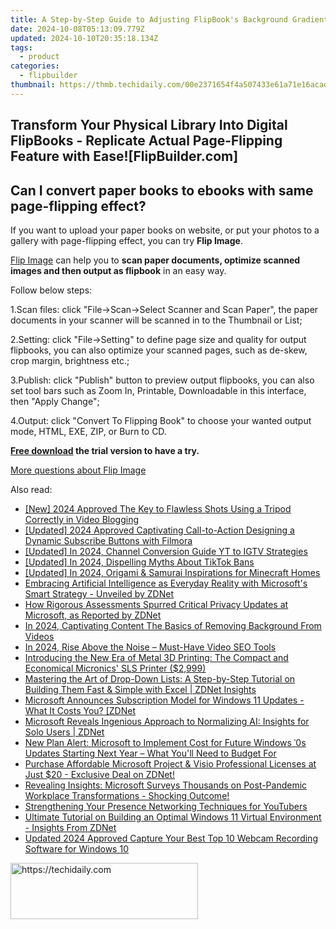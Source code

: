```yaml
---
title: A Step-by-Step Guide to Adjusting FlipBook's Background Gradient Colors Effectively
date: 2024-10-08T05:13:09.779Z
updated: 2024-10-10T20:35:18.134Z
tags:
  - product
categories:
  - flipbuilder
thumbnail: https://thmb.techidaily.com/00e2371654f4a507433e61a71e16acad038e975f76e67d8ab6a2071887eda993.jpg
---
```


## Transform Your Physical Library Into Digital FlipBooks - Replicate Actual Page-Flipping Feature with Ease![FlipBuilder.com]

## Can I convert paper books to ebooks with same page-flipping effect?

If you want to upload your paper books on website, or put your photos to a gallery with page-flipping effect, you can try **Flip Image**. 

[Flip Image](https://tools.techidaily.com/flipbuilder/products/) can help you to **scan paper documents, optimize scanned images and then output as flipbook** in an easy way.

Follow below steps:

1.Scan files: click "File->Scan->Select Scanner and Scan Paper", the paper documents in your scanner will be scanned in to the Thumbnail or List;

2.Setting: click "File->Setting" to define page size and quality for output flipbooks, you can also optimize your scanned pages, such as de-skew, crop margin, brightness etc.;

3.Publish: click "Publish" button to preview output flipbooks, you can also set tool bars such as Zoom In, Printable, Downloadable in this interface, then "Apply Change";

4.Output: click "Convert To Flipping Book" to choose your wanted output mode, HTML, EXE, ZIP, or Burn to CD.

**[Free download](https://tools.techidaily.com/flipbuilder/products/) the trial version to have a try.** 

[More questions about Flip Image](https://tools.techidaily.com/flipbuilder/products/)

<ins class="adsbygoogle"
     style="display:block"
     data-ad-format="autorelaxed"
     data-ad-client="ca-pub-7571918770474297"
     data-ad-slot="1223367746"></ins>

<ins class="adsbygoogle"
     style="display:block"
     data-ad-client="ca-pub-7571918770474297"
     data-ad-slot="8358498916"
     data-ad-format="auto"
     data-full-width-responsive="true"></ins>

<span class="atpl-alsoreadstyle">Also read:</span>
<div><ul>
<li><a href="https://youtube-blog.techidaily.com/024-approved-the-key-to-flawless-shots-using-a-tripod-correctly-in-video-blogging/"><u>[New] 2024 Approved The Key to Flawless Shots Using a Tripod Correctly in Video Blogging</u></a></li>
<li><a href="https://facebook-record-videos.techidaily.com/updated-2024-approved-captivating-call-to-action-designing-a-dynamic-subscribe-buttons-with-filmora/"><u>[Updated] 2024 Approved Captivating Call-to-Action Designing a Dynamic Subscribe Buttons with Filmora</u></a></li>
<li><a href="https://youtube-blog.techidaily.com/ed-in-2024-channel-conversion-guide-yt-to-igtv-strategies/"><u>[Updated] In 2024, Channel Conversion Guide YT to IGTV Strategies</u></a></li>
<li><a href="https://tiktok-video-recordings.techidaily.com/updated-in-2024-dispelling-myths-about-tiktok-bans/"><u>[Updated] In 2024, Dispelling Myths About TikTok Bans</u></a></li>
<li><a href="https://visual-screen-recording.techidaily.com/updated-in-2024-origami-and-samurai-inspirations-for-minecraft-homes/"><u>[Updated] In 2024, Origami & Samurai Inspirations for Minecraft Homes</u></a></li>
<li><a href="https://win-alternatives.techidaily.com/embracing-artificial-intelligence-as-everyday-reality-with-microsofts-smart-strategy-unveiled-by-zdnet/"><u>Embracing Artificial Intelligence as Everyday Reality with Microsoft's Smart Strategy - Unveiled by ZDNet</u></a></li>
<li><a href="https://win-alternatives.techidaily.com/how-rigorous-assessments-spurred-critical-privacy-updates-at-microsoft-as-reported-by-zdnet/"><u>How Rigorous Assessments Spurred Critical Privacy Updates at Microsoft, as Reported by ZDNet</u></a></li>
<li><a href="https://youtube-clips.techidaily.com/in-2024-captivating-content-the-basics-of-removing-background-from-videos/"><u>In 2024, Captivating Content The Basics of Removing Background From Videos</u></a></li>
<li><a href="https://youtube-blog.techidaily.com/24-rise-above-the-noise-must-have-video-seo-tools/"><u>In 2024, Rise Above the Noise – Must-Have Video SEO Tools</u></a></li>
<li><a href="https://hardware-tips.techidaily.com/introducing-the-new-era-of-metal-3d-printing-the-compact-and-economical-micronics-sls-printer-2999/"><u>Introducing the New Era of Metal 3D Printing: The Compact and Economical Micronics' SLS Printer ($2,999)</u></a></li>
<li><a href="https://win-alternatives.techidaily.com/mastering-the-art-of-drop-down-lists-a-step-by-step-tutorial-on-building-them-fast-and-simple-with-excel-zdnet-insights/"><u>Mastering the Art of Drop-Down Lists: A Step-by-Step Tutorial on Building Them Fast & Simple with Excel | ZDNet Insights</u></a></li>
<li><a href="https://win-alternatives.techidaily.com/microsoft-announces-subscription-model-for-windows-11-updates-what-it-costs-you-zdnet/"><u>Microsoft Announces Subscription Model for Windows 11 Updates - What It Costs You? [ZDNet</u></a></li>
<li><a href="https://win-alternatives.techidaily.com/microsoft-reveals-ingenious-approach-to-normalizing-ai-insights-for-solo-users-zdnet/"><u>Microsoft Reveals Ingenious Approach to Normalizing AI: Insights for Solo Users | ZDNet</u></a></li>
<li><a href="https://win-alternatives.techidaily.com/new-plan-alert-microsoft-to-implement-cost-for-future-windows-0s-updates-starting-next-year-what-youll-need-to-budget-for/"><u>New Plan Alert: Microsoft to Implement Cost for Future Windows ˈ0s Updates Starting Next Year – What You'll Need to Budget For</u></a></li>
<li><a href="https://win-alternatives.techidaily.com/purchase-affordable-microsoft-project-and-visio-professional-licenses-at-just-20-exclusive-deal-on-zdnet/"><u>Purchase Affordable Microsoft Project & Visio Professional Licenses at Just $20 - Exclusive Deal on ZDNet!</u></a></li>
<li><a href="https://win-alternatives.techidaily.com/revealing-insights-microsoft-surveys-thousands-on-post-pandemic-workplace-transformations-shocking-outcome/"><u>Revealing Insights: Microsoft Surveys Thousands on Post-Pandemic Workplace Transformations - Shocking Outcome!</u></a></li>
<li><a href="https://extra-hints.techidaily.com/strengthening-your-presence-networking-techniques-for-youtubers/"><u>Strengthening Your Presence Networking Techniques for YouTubers</u></a></li>
<li><a href="https://win-alternatives.techidaily.com/ultimate-tutorial-on-building-an-optimal-windows-11-virtual-environment-insights-from-zdnet/"><u>Ultimate Tutorial on Building an Optimal Windows 11 Virtual Environment - Insights From ZDNet</u></a></li>
<li><a href="https://ai-video-apps.techidaily.com/updated-2024-approved-capture-your-best-top-10-webcam-recording-software-for-windows-10/"><u>Updated 2024 Approved Capture Your Best Top 10 Webcam Recording Software for Windows 10</u></a></li>
</ul></div>

<!-- affiliate ads begin -->
<a href="https://sentrypc.7eer.net/c/5597632/398449/3022" target="_top" id="398449">
  <img src="//a.impactradius-go.com/display-ad/3022-398449" border="0" alt="https://techidaily.com" width="300" height="90"/>
</a>
<img height="0" width="0" src="https://sentrypc.7eer.net/i/5597632/398449/3022" style="position:absolute;visibility:hidden;" border="0" />
<!-- affiliate ads end -->

